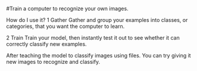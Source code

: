 #Train a computer to recognize your own images.

How do I use it?
1 Gather
Gather and group your examples into classes, or categories, that you want the computer to learn.

2 Train
Train your model, then instantly test it out to see whether it can correctly classify new examples.

After teaching the model to classify images using files. You can try giving it new images to recognize and classify.
